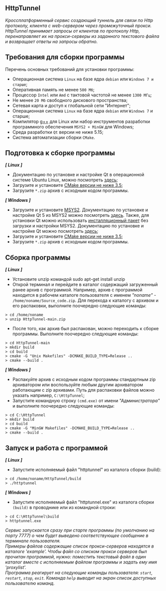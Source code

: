 ## HttpTunnel
*Кроссплатформенный сервис создающий туннель для связи по Http протоколу, клиента с web-сервером через промежуточный прокси.  HttpTunnel принимает запросы от клиентов по протоколу Http, перенаправляет их на прокси-серверы из заданного текстового файла и возвращает ответы на запросы обратно.*

## Требования для сборки программы
Перечень основных требований для установки программы:

* Операционная система `Linux` на базе ядра `debian` или `Windows 7 и старше`;
* Оперативная память не менее `500 Мб`;
* Процессор `Intel` или `Amd` с тактовой частотой не менее `1300 МГц`;
* Не менее `20 Мб` свободного дискового пространства;
* Сетевая карта и доступ к глобальной сети "Интернет";
* Операционная система `Linux` на базе ядра `debian` или `Windows 7` и старше;
* Компилятор [g++](https://gcc.gnu.org/) для Linux или набор инструментов разработки программного обеспечения `MSYS2 + MinGW` для Windows;
* Среда разработки `Qt` версии не ниже 5.15;
* Система автоматизации сборки `CMake`.

## Подготовка к сборке программы
***[ Linux ]***
* Документацию по установке и настройке Qt в операционной системе Ubuntu Linux, можно посмотреть [здесь](https://wiki.qt.io/Install_Qt_5_on_Ubuntu);
* Загрузите и установите [CMake версии не ниже 3.5](https://cmake.org/download/); 
* Загрузите `*.zip` архив с исходным кодом программы.<br>

***[ Windows ]***
* Загрузите и установите [MSYS2](https://www.msys2.org/). Документацию по установке и настройке Qt 5 из MSYS2 можно посмотреть [здесь](https://blog.altuninvv.ru/%D0%BF%D1%80%D0%BE%D0%B3%D1%80%D0%B0%D0%BC%D0%BC%D0%B8%D1%80%D0%BE%D0%B2%D0%B0%D0%BD%D0%B8%D0%B5/qt5/12-%D0%BD%D0%B0%D1%81%D1%82%D1%80%D0%BE%D0%B9%D0%BA%D0%B0-%D1%81%D1%80%D0%B5%D0%B4%D1%8B-%D1%80%D0%B0%D0%B7%D1%80%D0%B0%D0%B1%D0%BE%D1%82%D0%BA%D0%B8-qt5-%D0%BF%D0%BE%D0%B4-windows?ysclid=lf9o4l3z3h96352824). Также, для установки Qt можно использовать [инсталляционный пакет](https://www.qt.io/download) без загрузки и настройки MSYS2. Документацию по установке и настройке Qt можно посмотреть [здесь](http://inf-w.ru/wp-content/uploads/2019/11/%D0%9C%D0%B5%D1%82%D0%BE%D0%B4%D0%B8%D1%87%D0%BA%D0%B0-Qt-creator.pdf);
* Загрузите и установите [CMake версии не ниже 3.5](https://cmake.org/download/);
* Загрузите `*.zip` архив с исходным кодом программы.

## Сборка программы
***[ Linux ]***
* Установите unzip командой sudo apt-get install unzip
* Открой терминал и перейдите в каталог содержащий загруженный ранее архив с программой. Например, архив с программой находится в рабочем каталоге пользователя с именем *"noname"* - `/home/noname/Source_code.zip`. Для перехода к каталогу с архивом и его распаковки, выполните поочередно следующие команды:
```
> cd /home/noname
> unzip HttpTunnel-main.zip
```
* После того, как архив был распакован, можно переходить к сборке программы. Выполните поочередно следующие команды:
```
> cd HttpTunnel-main
> mkdir build
> cd build
> cmake -G "Unix Makefiles" -DCMAKE_BUILD_TYPE=Release ..
> cmake --build .
```

***[ Windows ]***
* Распакуйте архив с исходным кодом программы стандартным zip архиватором или воспользуйте любым другим архиватором работающим с zip архивами. Путь для распаковки файлов можно указать например, `C:\HttpTunnel`;
* Запустите командную строку `(cmd.exe)` от имени *"Администратора"* и выполните поочередно следующие команды:
``` 
> cd C:\HttpTunnel
> mkdir build
> cd build
> cmake -G "MinGW Makefiles" -DCMAKE_BUILD_TYPE=Release ..
> cmake --build .
```

## Запуск и работа с программой
***[ Linux ]***
* Запустите исполняемый файл "httptunnel" из каталога сборки (build):
```
> cd /home/noname/HttpTunnel/build
> ./httptunnel
```

***[ Windows ]***
* Запустите исполняемый файл "httptunnel.exe" из каталога сборки `(build)` в проводнике или из командной строки:
```
> cd C:\HttpTunnel\build
> httptunnel.exe
```
*Сервис запускается сразу при старте программы (по умолчанию на  порту 7777) о чем будет выведено соответствующее сообщение в терминале пользователя.<br>
Примеры файлов содержащие список прокси-серверов находятся в каталоге 'example'. Чтобы файл со списком прокси серверов был прочитан программой, нужно: поместить текстовый файл в один каталог вместе с исполняемым файлом программы и задать ему имя 'proxylist'.<br>
Программа реагирует на следующие команды пользователя: `start`, `restart`, `stop`, `exit`. Команда `help` выводит на экран список доступных пользователю команд.*